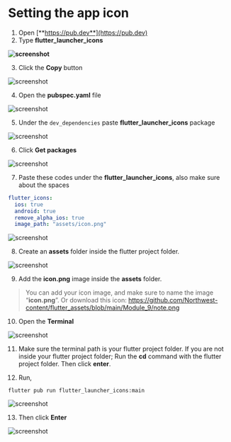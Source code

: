 # Setting the app icon

1. Open [**https://pub.dev**](https://pub.dev)
2. Type **flutter_launcher_icons**

**![screenshot](https://lh4.googleusercontent.com/0CJV39bWGrAkhlCUkkLRK4H6iM851fIrwUQtpYYlUQH8ZDC1kU6IfJivaB9xg49ABhGCABPF3AVe2918U0PFYtPoL9awW2hTNsxEsdpDskLtCWISnkkh879m80ja53NlEpdp8vYZ)**

3. Click the **Copy** button

![screenshot](https://lh5.googleusercontent.com/tRPdaH7HmUG9T8mBdDV1oXVi5XGuOZd5843-MltdLeaAPyUAVw0bMrn5EGLiBvVrkP-VLEyz65nGojQmmMam9RH7UXNZlJHXli9kC8MxldYtHdQW1MM8o5xNXY-ZAtUEmRaY_QfW)

4. Open the **pubspec.yaml** file

![screenshot](https://lh6.googleusercontent.com/kiVeYZHMaSW1yaGwJGKvReEwI25cnu0NL19zpH0IqHjxDOJV-pkMjENzC_cm7E-9nhxvr8SHS6fSdNv_tc_96UuQvJL71JcrymDJV1ZLmVY95ecilrcJEpT_4T2Hwv19bNvHcbhu)

5. Under the `dev_dependencies` paste **flutter_launcher_icons** package

![screenshot](https://lh4.googleusercontent.com/gp6U35IU1R0Xvna7JX-swGylh5ezNoeqc5t6qlBDcjF1dZ8abNn8qmlQkcsEPAWfv2cuPpOgFPnS8jhTkAYKQT0m6qaEwjFLcdI7b32jnOj0OKWmaYJIQvXG9XnWObZQ2XR1zfJz)

6. Click **Get packages**

![screenshot](https://lh4.googleusercontent.com/IIiMokXJN2A9PY8hxXEZUEmMYdw4jywXy-yPSAJz20oTJlsLw99p1wDy5V92MgGk2QQLbbb_z4PPELMBeahlC8HoDfWp-9I0hyT7TX1MMhMUWvsNR8Fq9u-f-PuQJloKZeE3Z3WU)

7. Paste these codes under the **flutter_launcher_icons**, also make sure about the spaces

```yaml
flutter_icons:
  ios: true
  android: true
  remove_alpha_ios: true
  image_path: "assets/icon.png"
```

![screenshot](https://lh3.googleusercontent.com/EAVjfRI4jxmLUbuljMpXM7ySTfVy6RXErg-ieumuDs3rcHToXAh6Knb-tOw6DcWVgeqBqY5c3mpuRpyJ6uksmEy9O6nqPF7n3jxQoVWgc6qRi7XFSaQYxvgQDSRU8OTy971JNOjH)

8. Create an **assets** folder inside the flutter project folder.

![screenshot](https://lh6.googleusercontent.com/Xrz0EdLpPRNaMmHsuywV03aFMkzEOczuYjSig33uK2olGUSCBvG6Ye_tOqicXU3Y3MqJaGj6S__SgNDDSzI-OXnzP8Nqbl-kBecb53PkWUuCChMsZeTlscgebEFq98Ah4QJZ1jm_)

9. Add the **icon.png** image inside the **assets** folder.

> You can add your icon image, and make sure to name the image “**icon.png**”. Or download this icon: https://github.com/Northwest-content/flutter_assets/blob/main/Module_9/note.png

10. Open the **Terminal**

![screenshot](https://lh6.googleusercontent.com/10Nb2DMFMyhMUROEsbazMZPvGRgPY_GgeLYjdwUKvb6Dg66D2vYqbPy09I4GzOppPgC4OPzx_z9zUDTwThHf-FZmGRLrS5_xQptA91PvEhFXr-ODT9tE-H_RRxixAdqkbyUa9M23)

11. Make sure the terminal path is your flutter project folder. If you are not inside your flutter project folder; Run the **cd** command with the flutter project folder. Then click **enter**.

12. Run,

```shell
flutter pub run flutter_launcher_icons:main
```

![screenshot](https://lh6.googleusercontent.com/E208vTPe8oLWXfZN8hJRni1XVvuY0jjguU8nhrmBq7C8M3iAWEDYixq25j5UxXJkIkhzMM6Oifwmqz-oml7dKy1_gFDlSpleW3_wd9tKktnOrXzn7ry7yNuPZJPwgzy9K9cS0w53)

13. Then click **Enter**

![screenshot](https://lh6.googleusercontent.com/TgWKv6xxwPugCNHusEJJnVAebKW4iGunKc0D9liK598M8RIztshPXyE1xj_FOBYzoP5niGNYq6mdrgJlclO633b8Z5C9R2gW5VmQ6zfH3xkURgwYvsK2Tg2WOyc42iM0KBT3bEwZ)
